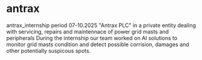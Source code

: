 # antrax
antrax_internship period 07-10.2025
"Antrax PLC" in a private entity dealing with servicing, repairs and maintennace
of power grid masts and peripherals
During the internship our team worked on AI solutions to monitor grid masts condition
and detect possible corrision, damages and other potentially suspicous spots.
